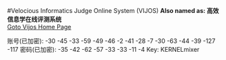 #Velocious Informatics Judge Online System (VIJOS)
**Also named as: 高效信息学在线评测系统**  
[Goto Vijos Home Page](https://vijos.org/ "Vijos - Home")  

账号(已加密): -30 -45 -33 -59 -49 -46 -2 -41 -28 -7 -30 -63 -44 -39 -127 -117
密码(已加密): -35 -42 -62 -57 -33 -33 -11 -4
Key: KERNELmixer
